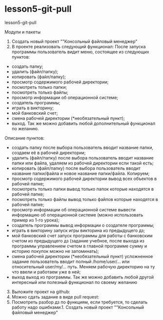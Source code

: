 # lesson5-git-pull
lesson5-git-pull

Модули и пакеты

1. Создать новый проект ""Консольный файловый менеджер"
2. В проекте реализовать следующий функционал:
После запуска программы пользователь видит меню, состоящее из следующих пунктов:
- создать папку;
- удалить (файл/папку);
- копировать (файл/папку);
- просмотр содержимого рабочей директории;
- посмотреть только папки;
- посмотреть только файлы;
- просмотр информации об операционной системе;
- создатель программы;
- играть в викторину;
- мой банковский счет;
- смена рабочей директории (*необязательный пункт);
- выход.
Так же можно добавить любой дополнительный функционал по желанию.
 
Описание пунктов:
- создать папку
после выбора пользователь вводит название папки, создаем её в рабочей директории;
- удалить (файл/папку)
после выбора пользователь вводит название папки или файла, удаляем из рабочей директории если такой есть;
- копировать (файл/папку)
после выбора пользователь вводит название папки/файла и новое название папки/файла. Копируем;
- просмотр содержимого рабочей директории
вывод всех объектов в рабочей папке;
- посмотреть только папки
вывод только папок которые находятся в рабочей папке;
- посмотреть только файлы
вывод только файлов которые находятся в рабочей папке;
- просмотр информации об операционной системе
вывести информацию об операционной системе (можно использовать пример из 1-го урока);
- создатель программы
вывод информации о создателе программы;
- играть в викторину
запуск игры викторина из предыдущего дз;
- мой банковский счет
запуск программы для работы с банковским счетом из предыдущего дз (задание учебное, после выхода из программы управлением счетом в главной программе сумму и историю покупок можно не запоминать);
- смена рабочей директории (*необязательный пункт)
усложненное задание пользователь вводит полный /home/user/... или относительный user/my/... путь. Меняем рабочую директорию на ту что ввели и работаем уже в ней;
- выход
выход из программы.
Так же можно добавить любой другой интересный или полезный функционал по своему желанию
3. Выложите проект на github:
4. Можно сдать задание в виде pull request:
5. Посмотреть разбор дз по функциям, если требуется, то сделать работу надо ошибками.1. Создать новый проект ""Консольный файловый менеджер"
